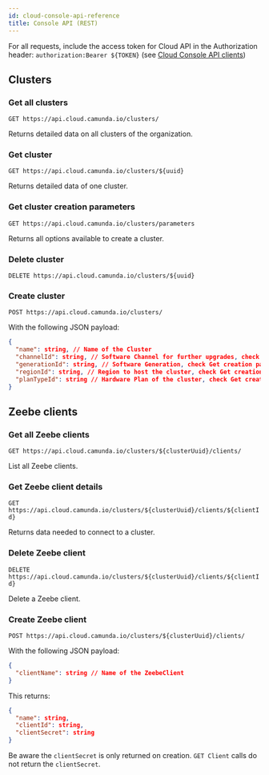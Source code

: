 ```yaml
---
id: cloud-console-api-reference
title: Console API (REST)
---
```


For all requests, include the access token for Cloud API in the Authorization header: `authorization:Bearer ${TOKEN}` (see [Cloud Console API clients](cloud-console-api-clients.md))

## Clusters

### Get all clusters

`GET https://api.cloud.camunda.io/clusters/`

Returns detailed data on all clusters of the organization.

### Get cluster

`GET https://api.cloud.camunda.io/clusters/${uuid}`

Returns detailed data of one cluster.

### Get cluster creation parameters

`GET https://api.cloud.camunda.io/clusters/parameters`

Returns all options available to create a cluster.

### Delete cluster

`DELETE https://api.cloud.camunda.io/clusters/${uuid}`

### Create cluster

`POST https://api.cloud.camunda.io/clusters/`

With the following JSON payload:

```json
{
  "name": string, // Name of the Cluster
  "channelId": string, // Software Channel for further upgrades, check Get creation parameters
  "generationId": string, // Software Generation, check Get creation parameters
  "regionId": string, // Region to host the cluster, check Get creation parameters
  "planTypeId": string // Hardware Plan of the cluster, check Get creation parameters
}
```

## Zeebe clients

### Get all Zeebe clients

`GET https://api.cloud.camunda.io/clusters/${clusterUuid}/clients/`

List all Zeebe clients.

### Get Zeebe client details

`GET https://api.cloud.camunda.io/clusters/${clusterUuid}/clients/${clientId}`

Returns data needed to connect to a cluster.

### Delete Zeebe client

`DELETE https://api.cloud.camunda.io/clusters/${clusterUuid}/clients/${clientId}`

Delete a Zeebe client.

### Create Zeebe client

`POST https://api.cloud.camunda.io/clusters/${clusterUuid}/clients/`

With the following JSON payload:

```json
{
  "clientName": string // Name of the ZeebeClient
}
```

This returns:

```json
{
  "name": string,
  "clientId": string,
  "clientSecret": string
}
```

Be aware the `clientSecret` is only returned on creation. `GET Client` calls do not return the `clientSecret`.

